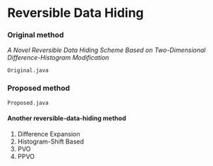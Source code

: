 # Reversible Data Hiding

### Original method 
*A Novel Reversible Data Hiding Scheme Based on Two-Dimensional Difference-Histogram Modification*

    Original.java

### Proposed method

    Proposed.java

#### Another reversible-data-hiding method

1. Difference Expansion
2. Histogram-Shift Based 
3. PVO
4. PPVO